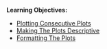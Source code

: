 **Learning Objectives:**
* [Plotting Consecutive Plots](https://github.com/Mahendra687/M3/blob/main/Formatting_1.ipynb) 
* [Making The Plots Descriptive](https://github.com/Mahendra687/M3/blob/main/Formatting_2.ipynb)
* [Formatting The Plots](https://github.com/Mahendra687/M3/blob/main/Formatting_3.ipynb)


